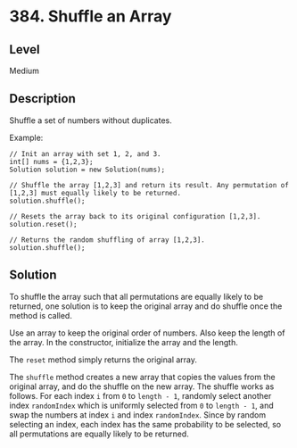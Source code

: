 # 384. Shuffle an Array
## Level
Medium

## Description
Shuffle a set of numbers without duplicates.

Example:
```
// Init an array with set 1, 2, and 3.
int[] nums = {1,2,3};
Solution solution = new Solution(nums);

// Shuffle the array [1,2,3] and return its result. Any permutation of [1,2,3] must equally likely to be returned.
solution.shuffle();

// Resets the array back to its original configuration [1,2,3].
solution.reset();

// Returns the random shuffling of array [1,2,3].
solution.shuffle();
```

## Solution
To shuffle the array such that all permutations are equally likely to be returned, one solution is to keep the original array and do shuffle once the method is called.

Use an array to keep the original order of numbers. Also keep the length of the array. In the constructor, initialize the array and the length.

The `reset` method simply returns the original array.

The `shuffle` method creates a new array that copies the values from the original array, and do the shuffle on the new array. The shuffle works as follows. For each index `i` from `0` to `length - 1`, randomly select another index `randomIndex` which is uniformly selected from `0` to `length - 1`, and swap the numbers at index `i` and index `randomIndex`. Since by random selecting an index, each index has the same probability to be selected, so all permutations are equally likely to be returned.
